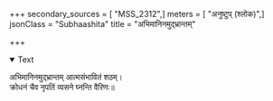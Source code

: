 +++
secondary_sources = [ "MSS_2312",]
meters = [ "अनुष्टुप् (श्लोक)",]
jsonClass = "Subhaashita"
title = "अभिमानिनमुद्भ्रान्तम्"

+++

<details open><summary>Text</summary>

अभिमानिनमुद्भ्रान्तम् आत्मसंभावितं शठम्।  
क्रोधनं चैव नृपतिं व्यसने घ्नन्ति वैरिणः॥
</details>
